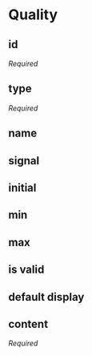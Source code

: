 # Quality

## id
*Required*

## type
*Required*

## name

## signal

## initial

## min

## max

## is valid

## default display

## content
*Required*
